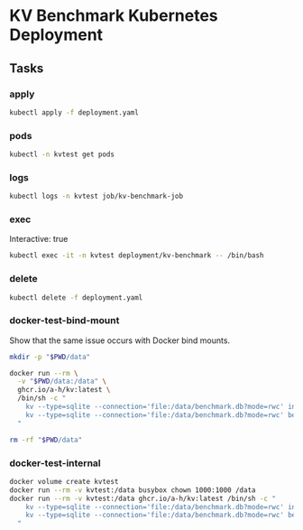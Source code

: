 # KV Benchmark Kubernetes Deployment

## Tasks

### apply

```bash
kubectl apply -f deployment.yaml
```

### pods

```bash
kubectl -n kvtest get pods
```

### logs

```bash
kubectl logs -n kvtest job/kv-benchmark-job
```

### exec

Interactive: true

```bash
kubectl exec -it -n kvtest deployment/kv-benchmark -- /bin/bash
```

### delete

```bash
kubectl delete -f deployment.yaml
```

### docker-test-bind-mount

Show that the same issue occurs with Docker bind mounts.

```bash
mkdir -p "$PWD/data"

docker run --rm \
  -v "$PWD/data:/data" \
  ghcr.io/a-h/kv:latest \
  /bin/sh -c "
    kv --type=sqlite --connection='file:/data/benchmark.db?mode=rwc' init &&
    kv --type=sqlite --connection='file:/data/benchmark.db?mode=rwc' benchmark mixed 10000 15
  "

rm -rf "$PWD/data"
```

### docker-test-internal

```bash
docker volume create kvtest
docker run --rm -v kvtest:/data busybox chown 1000:1000 /data
docker run --rm -v kvtest:/data ghcr.io/a-h/kv:latest /bin/sh -c "
    kv --type=sqlite --connection='file:/data/benchmark.db?mode=rwc' init &&
    kv --type=sqlite --connection='file:/data/benchmark.db?mode=rwc' benchmark mixed 10000 15
  "
```